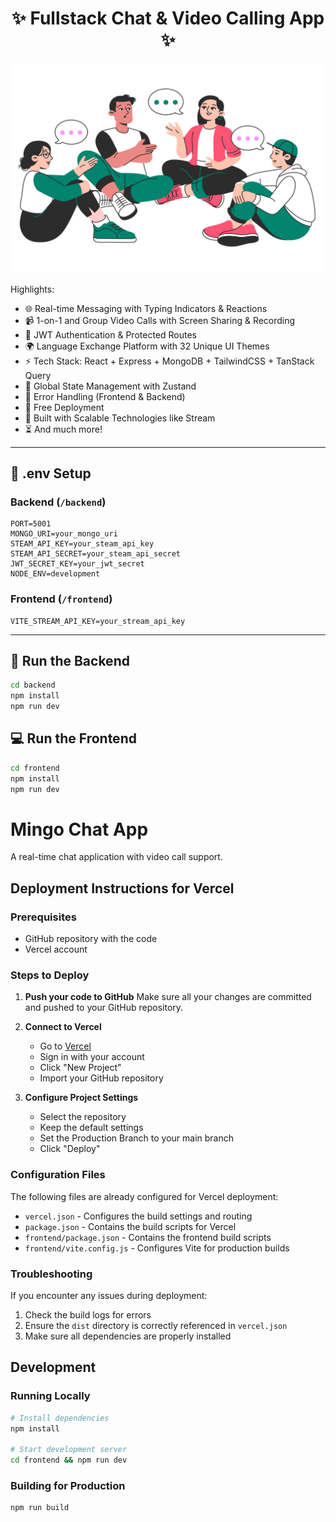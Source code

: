 <h1 align="center">✨ Fullstack Chat & Video Calling App ✨</h1>

![Demo App](/frontend/public/screenshot-for-readme.jpg)

Highlights:

- 🌐 Real-time Messaging with Typing Indicators & Reactions
- 📹 1-on-1 and Group Video Calls with Screen Sharing & Recording
- 🔐 JWT Authentication & Protected Routes
- 🌍 Language Exchange Platform with 32 Unique UI Themes
- ⚡ Tech Stack: React + Express + MongoDB + TailwindCSS + TanStack Query
- 🧠 Global State Management with Zustand
- 🚨 Error Handling (Frontend & Backend)
- 🚀 Free Deployment
- 🎯 Built with Scalable Technologies like Stream
- ⏳ And much more!

---

## 🧪 .env Setup

### Backend (`/backend`)

```
PORT=5001
MONGO_URI=your_mongo_uri
STEAM_API_KEY=your_steam_api_key
STEAM_API_SECRET=your_steam_api_secret
JWT_SECRET_KEY=your_jwt_secret
NODE_ENV=development
```

### Frontend (`/frontend`)

```
VITE_STREAM_API_KEY=your_stream_api_key
```

---

## 🔧 Run the Backend

```bash
cd backend
npm install
npm run dev
```

## 💻 Run the Frontend

```bash
cd frontend
npm install
npm run dev
```

# Mingo Chat App

A real-time chat application with video call support.

## Deployment Instructions for Vercel

### Prerequisites
- GitHub repository with the code
- Vercel account

### Steps to Deploy

1. **Push your code to GitHub**
   Make sure all your changes are committed and pushed to your GitHub repository.

2. **Connect to Vercel**
   - Go to [Vercel](https://vercel.com)
   - Sign in with your account
   - Click "New Project"
   - Import your GitHub repository

3. **Configure Project Settings**
   - Select the repository
   - Keep the default settings
   - Set the Production Branch to your main branch
   - Click "Deploy"

### Configuration Files

The following files are already configured for Vercel deployment:

- `vercel.json` - Configures the build settings and routing
- `package.json` - Contains the build scripts for Vercel
- `frontend/package.json` - Contains the frontend build scripts
- `frontend/vite.config.js` - Configures Vite for production builds

### Troubleshooting

If you encounter any issues during deployment:

1. Check the build logs for errors
2. Ensure the `dist` directory is correctly referenced in `vercel.json`
3. Make sure all dependencies are properly installed

## Development

### Running Locally

```bash
# Install dependencies
npm install

# Start development server
cd frontend && npm run dev
```

### Building for Production

```bash
npm run build
```
